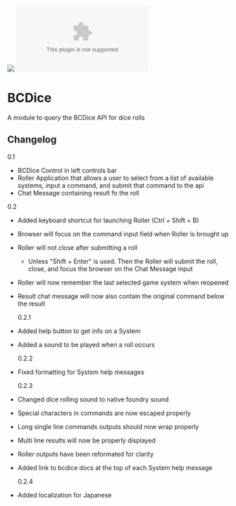 ![](https://img.shields.io/badge/Foundry-v0.7.9-informational)
![Latest Release Download Count](https://img.shields.io/github/downloads/jsinme/fvtt-bcdice/latest/module.zip)

# BCDice

A module to query the BCDice API for dice rolls

## Changelog

0.1

- BCDice Control in left controls bar
- Roller Application that allows a user to select from a list of available systems, input a command, and submit that command to the api
- Chat Message containing result fo the roll

0.2

- Added keyboard shortcut for launching Roller (Ctrl + Shift + B)
- Browser will focus on the command input field when Roller is brought up
- Roller will not close after submitting a roll
  - Unless "Shift + Enter" is used. Then the Roller will submit the roll, close, and focus the browser on the Chat Message input
- Roller will now remember the last selected game system when reopened
- Result chat message will now also contain the original command below the result

  0.2.1

- Added help button to get info on a System
- Added a sound to be played when a roll occurs

  0.2.2

- Fixed formatting for System help messages

  0.2.3

- Changed dice rolling sound to native foundry sound
- Special characters in commands are now escaped properly
- Long single line commands outputs should now wrap properly
- Multi line results will now be properly displayed
- Roller outputs have been reformated for clarity
- Added link to bcdice docs at the top of each System help message

  0.2.4

- Added localization for Japanese
